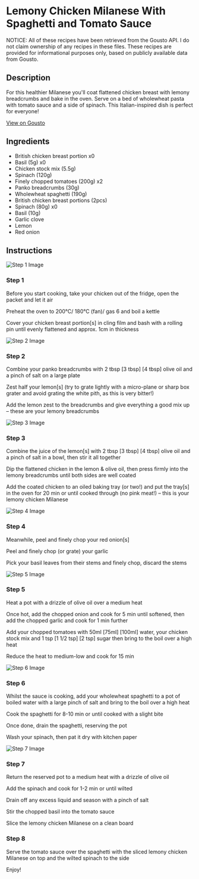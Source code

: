 # Lemony Chicken Milanese With Spaghetti and Tomato Sauce

NOTICE: All of these recipes have been retrieved from the Gousto API. I do not claim ownership of any recipes in these files. These recipes are provided for informational purposes only, based on publicly available data from Gousto.

## Description

For this healthier Milanese you'll coat flattened chicken breast with lemony breadcrumbs and bake in the oven. Serve on a bed of wholewheat pasta with tomato sauce and a side of spinach. This Italian-inspired dish is perfect for everyone!

[View on Gousto](https://www.gousto.co.uk/recipes/cookbook/protein-packed-chicken-milanese)

## Ingredients

- British chicken breast portion x0
- Basil (5g) x0
- Chicken stock mix (5.5g)
- Spinach (120g)
- Finely chopped tomatoes (200g) x2
- Panko breadcrumbs (30g)
- Wholewheat spaghetti (190g)
- British chicken breast portions (2pcs)
- Spinach (80g) x0
- Basil (10g)
- Garlic clove
- Lemon
- Red onion

## Instructions

![Step 1 Image](https://production-media.gousto.co.uk/cms/recipe-step-image/Chicken-breast-on-a-chopping-board-1587738042475-x200.jpg)

### Step 1

Before you start cooking, take your chicken out of the fridge, open the packet and let it air

Preheat the oven to 200°C/ 180°C (fan)/ gas 6 and boil a kettle

Cover your chicken breast portion[s] in cling film and bash with a rolling pin until evenly flattened and approx. 1cm in thickness

![Step 2 Image](https://production-media.gousto.co.uk/cms/recipe-step-image/1933.-step-2-x200.jpg)

### Step 2

Combine your panko breadcrumbs with 2 tbsp <span class="text-purple">[3 tbsp] </span><span class="text-danger">[4 tbsp]</span> olive oil and a pinch of salt on a large plate

Zest half your lemon[s] (try to grate lightly with a micro-plane or sharp box grater and avoid grating the white pith, as this is very bitter!)

Add the lemon zest to the breadcrumbs and give everything a good mix up – these are your lemony breadcrumbs

![Step 3 Image](https://production-media.gousto.co.uk/cms/recipe-step-image/1933.-step-3-x200.jpg)

### Step 3

Combine the juice of the lemon[s] with 2 tbsp <span class="text-purple">[3 tbsp] </span><span class="text-danger">[4 tbsp]</span> olive oil and a pinch of salt in a bowl, then stir it all together

Dip the flattened chicken in the lemon & olive oil, then press firmly into the lemony breadcrumbs until both sides are well coated

Add the coated chicken to an oiled baking tray (or two!) and put the tray[s] in the oven for 20 min or until cooked through (no pink meat!) – this is your lemony chicken Milanese

![Step 4 Image](https://production-media.gousto.co.uk/cms/recipe-step-image/1933.-step-4.new-x200.jpg)

### Step 4

Meanwhile, peel and finely chop your red onion[s]

Peel and finely chop (or grate) your garlic

Pick your basil leaves from their stems and finely chop, discard the stems

![Step 5 Image](https://production-media.gousto.co.uk/cms/recipe-step-image/1933.-step-5-x200.jpg)

### Step 5

Heat a pot with a drizzle of olive oil over a medium heat

Once hot, add the chopped onion and cook for 5 min until softened, then add the chopped garlic and cook for 1 min further

Add your chopped tomatoes with 50ml <span class="text-purple">[75ml]</span> <span class="text-danger">[100ml]</span> water, your chicken stock mix and 1 tsp <span class="text-purple">[1 1/2 tsp] <span class="text-danger">[2 tsp]</span> </span>sugar then bring to the boil over a high heat

Reduce the heat to medium-low and cook for 15 min

![Step 6 Image](https://production-media.gousto.co.uk/cms/recipe-step-image/1933.-step-6-x200.jpg)

### Step 6

Whilst the sauce is cooking, add your wholewheat spaghetti to a pot of boiled water with a large pinch of salt and bring to the boil over a high heat

Cook the spaghetti for 8-10 min or until cooked with a slight bite

Once done, drain the spaghetti, reserving the pot

Wash your spinach, then pat it dry with kitchen paper

![Step 7 Image](https://production-media.gousto.co.uk/cms/recipe-step-image/1933.-step-7-x200.jpg)

### Step 7

Return the reserved pot to a medium heat with a drizzle of olive oil

Add the spinach and cook for 1-2 min or until wilted

Drain off any excess liquid and season with a pinch of salt

Stir the chopped basil into the tomato sauce

Slice the lemony chicken Milanese on a clean board

### Step 8

Serve the tomato sauce over the spaghetti with the sliced lemony chicken Milanese on top and the wilted spinach to the side

Enjoy!

